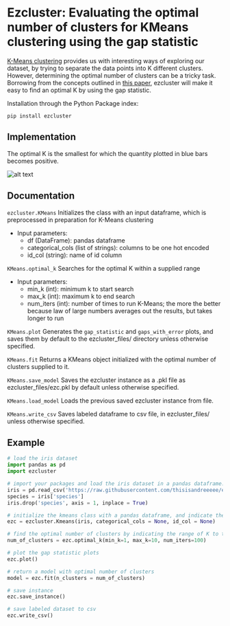 # Ezcluster: Evaluating the optimal number of clusters for KMeans clustering using the gap statistic
[K-Means clustering](http://scikit-learn.org/stable/modules/generated/sklearn.cluster.KMeans.html) provides us with interesting ways of exploring our dataset, by trying to separate the data points into K different clusters. However, determining the optimal number of clusters can be a tricky task. Borrowing from the concepts outlined in [this paper](https://datasciencelab.wordpress.com/2013/12/27/finding-the-k-in-k-means-clustering/), ezcluster will make it easy to find an optimal K by using the gap statistic.

Installation through the Python Package index:
```
pip install ezcluster
```

## Implementation
The optimal K is the smallest for which the quantity plotted in blue bars becomes positive.

![alt text](https://github.com/thisisandreeeee/ezcluster/blob/master/gaps_with_error.png "Optimal K")

## Documentation
`ezcluster.KMeans`
Initializes the class with an input dataframe, which is preprocessed in preparation for K-Means clustering
- Input parameters:
    - df (DataFrame): pandas dataframe
    - categorical_cols (list of strings): columns to be one hot encoded
    - id_col (string): name of id column

`KMeans.optimal_k`
Searches for the optimal K within a supplied range
- Input parameters:
    - min_k (int): minimum k to start search
    - max_k (int): maximum k to end search
    - num_iters (int): number of times to run K-Means; the more the better because law of large numbers averages out the results, but takes longer to run

`KMeans.plot`
Generates the `gap_statistic` and `gaps_with_error` plots, and saves them by default to the ezcluster_files/ directory unless otherwise specified.

`KMeans.fit`
Returns a KMeans object initialized with the optimal number of clusters supplied to it.

`KMeans.save_model`
Saves the ezcluster instance as a .pkl file as ezcluster_files/ezc.pkl by default unless otherwise specified.

`KMeans.load_model`
Loads the previous saved ezcluster instance from file.

`KMeans.write_csv`
Saves labeled dataframe to csv file, in ezcluster_files/ unless otherwise specified.

## Example
```python
# load the iris dataset
import pandas as pd
import ezcluster

# import your packages and load the iris dataset in a pandas dataframe.
iris = pd.read_csv('https://raw.githubusercontent.com/thisisandreeeee/ezcluster/master/iris.csv')
species = iris['species']
iris.drop('species', axis = 1, inplace = True)
```

```python
# initialize the kmeans class with a pandas dataframe, and indicate the categorical or id columns
ezc = ezcluster.Kmeans(iris, categorical_cols = None, id_col = None)

# find the optimal number of clusters by indicating the range of K to try
num_of_clusters = ezc.optimal_k(min_k=1, max_k=10, num_iters=100)

# plot the gap statistic plots
ezc.plot()

# return a model with optimal number of clusters
model = ezc.fit(n_clusters = num_of_clusters)

# save instance
ezc.save_instance()

# save labeled dataset to csv
ezc.write_csv()
```

